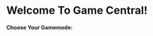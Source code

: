 <!DOCTYPE html>
<html>
  <heading>
    <h1>Welcome To Game Central!</h1>
  </heading>
  
  
  <heading>
  <h4>Choose Your Gamemode:</h4>
